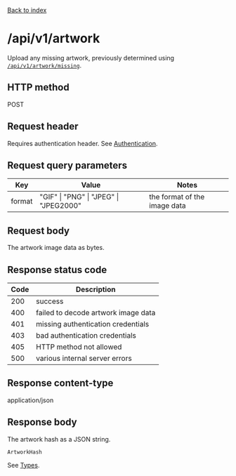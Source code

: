 [Back to index](/)

# /api/v1/artwork

Upload any missing artwork, previously determined using [`/api/v1/artwork/missing`](/artwork__missing).

## HTTP method

POST

## Request header

Requires authentication header. See [Authentication](/#authentication).

## Request query parameters

| Key | Value | Notes |
|-----|-------|-------|
| format | "GIF" \| "PNG" \| "JPEG" \| "JPEG2000" | the format of the image data |

## Request body

The artwork image data as bytes.

## Response status code

| Code | Description |
|------|-------------|
|200 | success |
|400 | failed to decode artwork image data |
|401 | missing authentication credentials |
|403 | bad authentication credentials |
|405 | HTTP method not allowed |
|500 | various internal server errors |

## Response content-type

application/json

## Response body

The artwork hash as a JSON string.

```
ArtworkHash
```

See [Types](/types).
